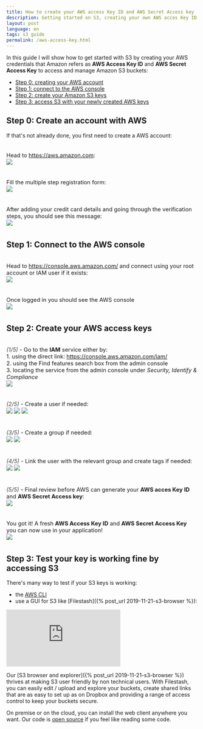 ```yaml
---
title: How to create your AWS access Key ID and AWS Secret Access key
description: Getting started on S3, creating your own AWS acces Key ID and AWS Secret Access key
layout: post
language: en
tags: s3 guide
permalink: /aws-access-key.html
---
```


<style>
figure{ margin: 35px 0; font-size: 1.05em; }
figure img{ margin-bottom: 2px; }
figure .steper{ font-style: italic; opacity: 0.8; }
#main h2{ padding-top: 20px; }
#main iframe{
    height: 600px;
    width: 100%;
    box-shadow: 0 0 25px rgba(65, 83, 100, 0.5);
    border-radius: 5px;
}
</style>

In this guide I will show how to get started with S3 by creating your AWS credentials that Amazon refers as **AWS Access Key ID** and **AWS Secret Access Key** to access and manage Amazon S3 buckets:
- [Step 0: creating your AWS account](#step-0-create-an-account-with-aws)
- [Step 1: connect to the AWS console](#step-1-connect-to-the-aws-console)
- [Step 2: create your Amazon S3 keys](#step-2-create-your-aws-access-keys)
- [Step 3: access S3 with your newly created AWS keys](#step-3-test-your-key-is-working-fine-by-accessing-s3)

## Step 0: Create an account with AWS

If that's not already done, you first need to create a AWS account:

<figure>
    <figcaption>Head to <a href="https://aws.amazon.com">https://aws.amazon.com</a>:</figcaption>
    <img class="fancy" src="/img/posts/2020-05-03-how-to-get-aws-keys_1.png" />
</figure>
<figure>
    <figcaption>Fill the multiple step registration form:</figcaption>
    <img class="fancy" src="/img/posts/2020-05-03-how-to-get-aws-keys_2.png" />
</figure>
<figure>
    <figcaption>After adding your credit card details and going through the verification steps, you should see this message:</figcaption>
    <img class="fancy" src="/img/posts/2020-05-03-how-to-get-aws-keys_3.png" />
</figure>

## Step 1: Connect to the AWS console

<figure>
    <figcaption>Head to <a href="https://console.aws.amazon.com/">https://console.aws.amazon.com/</a> and connect using your root account or IAM user if it exists:</figcaption>
    <img class="fancy" src="/img/posts/2020-05-03-how-to-get-aws-keys_4.png" />
</figure>

<figure>
    <figcaption>Once logged in you should see the AWS console</figcaption>
    <img class="fancy" src="/img/posts/2020-05-03-how-to-get-aws-keys_5.png" />
</figure>


## Step 2: Create your AWS access keys

<figure>
    <figcaption><span class="steper">(1/5)</span> - Go to the <strong>IAM</strong> service either by:<br>
    1. using the direct link: <a href="https://console.aws.amazon.com/iam/">https://console.aws.amazon.com/iam/</a><br>
    2. using the Find features search box from the admin console<br>
    3. locating the service from the admin console under <em>Security, Identify & Compliance</em>
    </figcaption>
    <img class="fancy" src="/img/posts/2020-05-03-how-to-get-aws-keys_6.png" />
</figure>

<figure>
    <figcaption><span class="steper">(2/5)</span> - Create a user if needed:</figcaption>
    <img class="fancy" src="/img/posts/2020-05-03-how-to-get-aws-keys_7.png" />
    <img class="fancy" src="/img/posts/2020-05-03-how-to-get-aws-keys_8.png" />
    <img class="fancy" src="/img/posts/2020-05-03-how-to-get-aws-keys_9.png" />
</figure>

<figure>
    <figcaption><span class="steper">(3/5)</span> - Create a group if needed:</figcaption>
    <img class="fancy" src="/img/posts/2020-05-03-how-to-get-aws-keys_10.png" />
    <img class="fancy" src="/img/posts/2020-05-03-how-to-get-aws-keys_11.png" />
</figure>

<figure>
    <figcaption><span class="steper">(4/5)</span> - Link the user with the relevant group and create tags if needed:</figcaption>
    <img class="fancy" src="/img/posts/2020-05-03-how-to-get-aws-keys_12.png" />
    <img class="fancy" src="/img/posts/2020-05-03-how-to-get-aws-keys_13.png" />
</figure>


<figure>
    <figcaption><span class="steper">(5/5)</span> - Final review before AWS can generate your <strong>AWS acces Key ID</strong> and <strong>AWS Secret Access key</strong>:</figcaption>
    <img class="fancy" src="/img/posts/2020-05-03-how-to-get-aws-keys_14.png" />
</figure>

<figure>
    <figcaption>You got it! A fresh <strong>AWS Access Key ID</strong> and <strong>AWS Secret Access Key</strong> you can now use in your application!</figcaption>
    <img class="fancy" src="/img/posts/2020-05-03-how-to-get-aws-keys_15.png" />
</figure>


## Step 3: Test your key is working fine by accessing S3

There's many way to test if your S3 keys is working:
- the [AWS CLI](https://aws.amazon.com/cli/)
- use a GUI for S3 like [Filestash]({% post_url 2019-11-21-s3-browser %}):

<iframe id="appframe" frameborder="0" src="https://demo-s3.filestash.app/" allow="fullscreen;speaker"></iframe>

Our [S3 browser and explorer]({% post_url 2019-11-21-s3-browser %}) thrives at making S3 user friendly by non technical users. With Filestash, you can easily edit / upload and explore your buckets, create shared links that are as easy to set up as on Dropbox and providing a range of access control to keep your buckets secure.

On premise or on the cloud, you can install the web client anywhere you want. Our code is [open source](https://github.com/mickael-kerjean/filestash) if you feel like reading some code.
